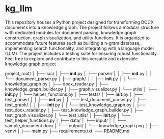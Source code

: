 # kg_llm

This repository houses a Python project designed for transforming DOCX documents into a knowledge graph. The project follows a modular structure with dedicated modules for document parsing, knowledge graph construction, graph visualization, and utility functions. It is organized to accommodate future features such as building a n-gram database, implementing search functionality, and integrating with a language model (LLM). The project includes a testing suite for ensuring robust functionality. Feel free to explore and contribute to this versatile and extensible knowledge graph project

project_root/
│
├── src/
│   ├── __init__.py
│   ├── parser/
│   │   ├── __init__.py
│   │   └── document_parser.py
│   ├── graph/
│   │   ├── __init__.py
│   │   └── knowledge_graph.py
│   ├── docx_reader.py
│   ├── knowledge_graph_builder.py
│   ├── graph_visualizer.py
│   └── utils/
│       ├── __init__.py
│       └── helper_functions.py
│
├── tests/
│   ├── __init__.py
│   ├── test_parser/
│   │   ├── __init__.py
│   │   └── test_document_parser.py
│   ├── test_graph/
│   │   ├── __init__.py
│   │   └── test_knowledge_graph.py
│   ├── test_docx_reader.py
│   ├── test_knowledge_graph_builder.py
│   ├── test_graph_visualizer.py
│   └── test_utils/
│       ├── __init__.py
│       └── test_helper_functions.py
│
├── data/
│   ├── input/
│   │   └── sample_document.docx
│   └── output/
│       └── knowledge_graph.png
│
├── venv/
│
├── main.py
├── requirements.txt
└── README.md



